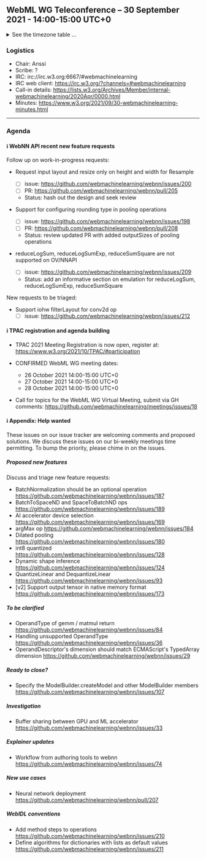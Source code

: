 ## WebML WG Teleconference – 30 September 2021 - 14:00-15:00 UTC+0

<details><summary>See the timezone table ...</summary>
<table>
<tr><td> San Francisco (U.S.A. - California) <td> Thu, 30 September 2021 <td> 07:00 <td> UTC-7 hours
<tr><td> Boston (U.S.A. - Massachusetts) <td> Thu, 30 September 2021 <td> 10:00 <td> UTC-4 hours
<tr><td> London (United Kingdom - England) <td> Thu, 30 September 2021 <td> 15:00 <td> UTC+1 hours
<tr><td> Berlin (Germany) <td> Thu, 30 September 2021 <td> 16:00 <td> UTC+2 hours
<tr><td> Helsinki (Finland) <td> Thu, 30 September 2021 <td> 17:00 <td> UTC+3 hours
<tr><td> Shanghai (China) <td> Thu, 30 September 2021 <td> 22:00 <td> UTC+8 hours
<tr><td> Tokyo (Japan) <td> Thu, 30 September 2021 <td> 23:00 <td> UTC+9 hours
<tr><td> Corresponding UTC (GMT) <td> Thu, 30 September 2021 <td colspan=2> 14:00 UTC
</table>

Other locations: https://www.timeanddate.com/worldclock/fixedtime.html?iso=20210930T14
  </details>
  
### Logistics

* Chair: Anssi
* Scribe: ?
* IRC: irc://irc.w3.org:6667/#webmachinelearning
* IRC web client: https://irc.w3.org/?channels=#webmachinelearning
* Call-in details: https://lists.w3.org/Archives/Member/internal-webmachinelearning/2020Apr/0000.html
* Minutes: https://www.w3.org/2021/09/30-webmachinelearning-minutes.html

---

### Agenda


#### ℹ️ WebNN API recent new feature requests

Follow up on work-in-progress requests:

- Request input layout and resize only on height and width for Resample
  - [ ] issue: https://github.com/webmachinelearning/webnn/issues/200
  - [ ] PR: https://github.com/webmachinelearning/webnn/pull/205
  - Status: hash out the design and seek review

- Support for configuring rounding type in pooling operations
  - [ ] issue: https://github.com/webmachinelearning/webnn/issues/198
  - [ ] PR: https://github.com/webmachinelearning/webnn/pull/208
  - Status: review updated PR with added outputSizes of pooling operations

- reduceLogSum, reduceLogSumExp, reduceSumSquare are not supported on OV/NNAPI
  - [ ] issue: https://github.com/webmachinelearning/webnn/issues/209 
  - Status: add an informative section on emulation for reduceLogSum, reduceLogSumExp, reduceSumSquare

New requests to be triaged:

- Support iohw filterLayout for conv2d op 
  - [ ] issue: https://github.com/webmachinelearning/webnn/issues/212

#### ℹ️ TPAC registration and agenda building

- TPAC 2021 Meeting Registration is now open, register at: https://www.w3.org/2021/10/TPAC/#participation
  
- CONFIRMED WebML WG meeting dates:
  * 26 October 2021 14:00-15:00 UTC+0
  * 27 October 2021 14:00-15:00 UTC+0
  * 28 October 2021 14:00-15:00 UTC+0

- Call for topics for the WebML WG Virtual Meeting, submit via GH comments: https://github.com/webmachinelearning/meetings/issues/18
  
#### ℹ️ Appendix: Help wanted

These issues on our issue tracker are welcoming comments and proposed solutions. We discuss these issues on our bi-weekly meetings time permitting. To bump the priority, please chime in on the issues.

##### Proposed new features

Discuss and triage new feature requests:
  
- BatchNormalization should be an optional operation https://github.com/webmachinelearning/webnn/issues/187
- BatchToSpaceND and SpaceToBatchND ops https://github.com/webmachinelearning/webnn/issues/189
- AI accelerator device selection https://github.com/webmachinelearning/webnn/issues/169
- argMax op https://github.com/webmachinelearning/webnn/issues/184
- Dilated pooling https://github.com/webmachinelearning/webnn/issues/180
- int8 quantized https://github.com/webmachinelearning/webnn/issues/128
- Dynamic shape inference https://github.com/webmachinelearning/webnn/issues/124
- QuantizeLinear and DequantizeLinear https://github.com/webmachinelearning/webnn/issues/93
- [v2] Support output tensor in native memory format https://github.com/webmachinelearning/webnn/issues/173

##### To be clarified

- OperandType of gemm / matmul return https://github.com/webmachinelearning/webnn/issues/84
- Handling unsupported OperandType https://github.com/webmachinelearning/webnn/issues/36
- OperandDescriptor's dimension should match ECMAScript's TypedArray dimension https://github.com/webmachinelearning/webnn/issues/29

##### Ready to close?

- Specify the ModelBuilder.createModel and other ModelBuilder members https://github.com/webmachinelearning/webnn/issues/107

##### Investigation 

- Buffer sharing between GPU and ML accelerator https://github.com/webmachinelearning/webnn/issues/33

##### Explainer updates

- Workflow from authoring tools to webnn https://github.com/webmachinelearning/webnn/issues/74

##### New use cases

- Neural network deployment https://github.com/webmachinelearning/webnn/pull/207

##### WebIDL conventions

- Add method steps to operations https://github.com/webmachinelearning/webnn/issues/210
- Define algorithms for dictionaries with lists as default values https://github.com/webmachinelearning/webnn/issues/211
